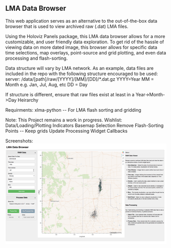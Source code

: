 LMA Data Browser
---------------

This web application serves as an alternative to the out-of-the-box data browser that is used to view archived raw (.dat) LMA files.

Using the Holoviz Panels package, this LMA data browser allows for a more customizable, and user friendly data exploration. To get rid of the hassle of viewing data on more dated image, this browser allows for specific 
data time selections, map overlays, point-source and grid plotting, and even data processing and flash-sorting.

Data structure will vary by LMA network. As an example, data files are included in the repo with the following structure encouraged to be used:
server: /data/[path]/raw/[YYYY]/[MM]/[DD]/*.dat.gz
YYYY=Year 
MM = Month e.g. Jan, Jul, Aug, etc
DD = Day

If structure is different, ensure that raw files exist at least in a Year->Month->Day Heirarchy

Requirments:
xlma-python  -- For LMA flash sorting and gridding

Note: This Project remains a work in progress. 
Wishlist: Data/Loading/Plotting Indicators 
          Basemap Selection
          Remove Flash-Sorting Points -- Keep grids
          Update Processing Widget Callbacks

Screenshots:
![raw](examples/raw_data_grid.png)
